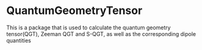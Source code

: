 # QuantumGeometryTensor
This is a package that is used to calculate the quantum geometry tensor(QGT), Zeeman QGT and S-QGT, as well as the corresponding dipole quantities

